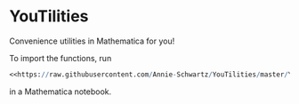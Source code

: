 # YouTilities

Convenience utilities in Mathematica for you!

To import the functions, run 
```mathematica
<<https://raw.githubusercontent.com/Annie-Schwartz/YouTilities/master/YouTilities.m
```
in a Mathematica notebook.
